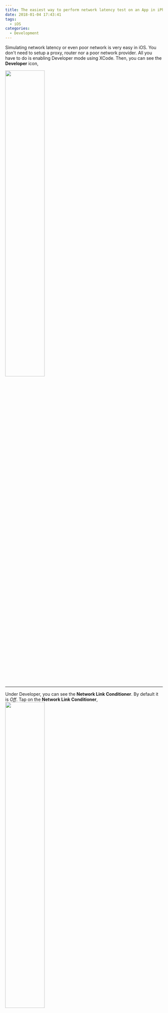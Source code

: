 ```yaml
---
title: The easiest way to perform network latency test on an App in iPhone
date: 2018-01-04 17:43:41
tags:
  - iOS
categories:
  - Development
---
```


Simulating network latency or even poor network is very easy in iOS. You don't need to setup a proxy, router nor a poor network provider. All you have to do is enabling Developer mode using XCode. Then, you can see the **Developer** icon,

![](step1.png)

***

Under Developer, you can see the **Network Link Conditioner**. By default it is *Off*. Tap on the **Network Link Conditioner**,
![](step2.png)

***

There are a number of profile for you to use. You can use **ping** time (round-trip) from you mobile phone to your target backend, subtracting **ping** time from your lab's backend. Tap on **Add a profile...*** to create one
![](step3.png)

***

Let's say the ping time is 900ms, you can set either **Out Delay**, **In Delay** or both.
![](step4.png)

***

Done!

{% raw %}
<style type="text/css">
img {
  width: 50%
}
</style>
{% endraw %}
